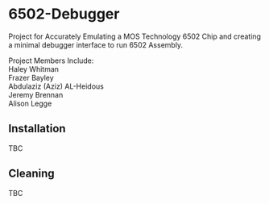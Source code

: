 # 6502-Debugger
Project for Accurately Emulating a MOS Technology 6502 Chip and creating a minimal debugger interface to run 6502 Assembly. <br />

Project Members Include: <br />
Haley Whitman <br />
Frazer Bayley <br />
Abdulaziz (Aziz) AL-Heidous <br />
Jeremy Brennan <br />
Alison Legge <br />

Installation
------------
TBC

Cleaning
--------
TBC
